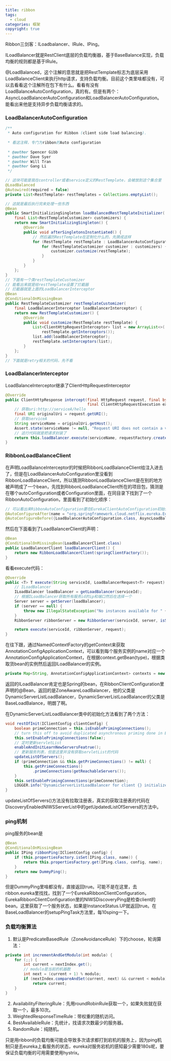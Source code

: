 ```yaml
---
title: ribbon
tags:
  - cloud
categories: 框架
copyright: true
---
```




Ribbon三剑客：ILoadbalancer、IRule、IPing。

ILoadBalancer就是RestClient底层的负载均衡器，基于BaseBalance实现，负载均衡的规则都是基于IRule。

@LoadBalanced，这个注解的意思就是把RestTemplate标志为底层采用LoadBalanceClient来执行http请求，支持负载均衡。目前这个类里啥都没有，可以去看看这个注解所在包下有什么。看看有没有LoadBalanceAutoConfiguration，真的有。但是有两个：AsyncLoadBalancerAutoConfiguration和LoadBalancerAutoConfiguration。能看出来他是支持异步负载均衡请求的。

### LoadBalancerAutoConfiguration

```java
/**
 * Auto configuration for Ribbon (client side load balancing).
 
 * 看这注释，专门为ribbon的Auto configuration
 
 * @author Spencer Gibb
 * @author Dave Syer
 * @author Will Tran
 * @author Gang Li
 */
```

```java
// 这块可能是我在controller或者service定义的RestTemplate，会被放到这个集合里
@LoadBalanced
@Autowired(required = false)
private List<RestTemplate> restTemplates = Collections.emptyList();

// 这就是最后执行完来处理一些东西
@Bean
public SmartInitializingSingleton loadBalancedRestTemplateInitializer(
    final List<RestTemplateCustomizer> customizers) {
    return new SmartInitializingSingleton() {
        @Override
        public void afterSingletonsInstantiated() {
            // 然后遍历RestTemplate在定制化什么的，先猜成这样
            for (RestTemplate restTemplate : LoadBalancerAutoConfiguration.this.restTemplates) {
                for (RestTemplateCustomizer customizer : customizers) {
                    customizer.customize(restTemplate);
                }
            }
        }
    };
}
// 下面有一个类restTemplateCustomizer
// 能看出来就是给restTemplate设置了拦截器
// 拦截器就是上面的LoadBalancerInterceptor
@Bean
@ConditionalOnMissingBean
public RestTemplateCustomizer restTemplateCustomizer(
    final LoadBalancerInterceptor loadBalancerInterceptor) {
    return new RestTemplateCustomizer() {
        @Override
        public void customize(RestTemplate restTemplate) {
            List<ClientHttpRequestInterceptor> list = new ArrayList<>(
                restTemplate.getInterceptors());
            list.add(loadBalancerInterceptor);
            restTemplate.setInterceptors(list);
        }
    };
}
// 下面就是retry相关的代码，先不看
```

### LoadBalancerInterceptor

LoadBalanceInterceptor继承了ClientHttpRequestInterceptor

```java
@Override
public ClientHttpResponse intercept(final HttpRequest request, final byte[] body,
                                    final ClientHttpRequestExecution execution) throws IOException {
    // 获取uri:http://serviceA/hello
    final URI originalUri = request.getURI();
    // 获取serviceA
    String serviceName = originalUri.getHost();
    Assert.state(serviceName != null, "Request URI does not contain a valid hostname: " + originalUri);
    // 这行代码就是把请求封装了
    return this.loadBalancer.execute(serviceName, requestFactory.createRequest(request, body, execution));
}
```

### RibbonLoadBalanceClient

在声明LoadBalanceInterceptor的时候把RibbonLoadBalanceClient给注入进去了，但是在LoadBalancerAutoConfiguration里没看到RibbonLoadBalanceClient，所以猜测RibbonLoadBalanceClient是在别的地方被声明成了一个bean，先找到RibbonLoadBalanceClient所在的项目包，猜测是在哪个autoConfiguration或者Configuration里面，在同目录下找到了一个RibbonAutoConfiguration，里面看到了初始化顺序：

```java
// 可以看出来RibbonAutoConfiguration要在EurekaClientAutoConfiguration初始化之后，LoadBalancerAutoConfiguration初始化之前
@AutoConfigureAfter(name = "org.springframework.cloud.netflix.eureka.EurekaClientAutoConfiguration")
@AutoConfigureBefore({LoadBalancerAutoConfiguration.class, AsyncLoadBalancerAutoConfiguration.class})
```

然后在下面看到了LoadBalancerClient的声明：

```java
@Bean
@ConditionalOnMissingBean(LoadBalancerClient.class)
public LoadBalancerClient loadBalancerClient() {
    return new RibbonLoadBalancerClient(springClientFactory());
}
```

看看execute代码：

```java
@Override
public <T> T execute(String serviceId, LoadBalancerRequest<T> request) throws IOException {
    // ILoadBalancer
    ILoadBalancer loadBalancer = getLoadBalancer(serviceId);
    // 根据ILoadBalancer获取所有服务id的ip和端口然后在选择一个
    Server server = getServer(loadBalancer);
    if (server == null) {
        throw new IllegalStateException("No instances available for " + serviceId);
    }
    RibbonServer ribbonServer = new RibbonServer(serviceId, server, isSecure(server, serviceId), serverIntrospector(serviceId).getMetadata(server));

    return execute(serviceId, ribbonServer, request);
}
```

在往下跟，通过NamedContextFactory的getContext来获取AnnotationConfigApplicationContext，可以看到每个服务实例的name对应一个AnnotationConfigApplicationContext，在根据context.getBean(type)，根据类取货bean的实例然后返回ILoadBalancer的实例。

```java
private Map<String, AnnotationConfigApplicationContext> contexts = new ConcurrentHashMap<>();
```

返回的ILoadBalancer肯定也是Spring的bean，在RibbonClientConfiguration里声明的@Bean，返回的是ZoneAwareLoadBalancer，他的父类是DynamicServerListLoadBalancer，DynamicServerListLoadBalancer的父类是BaseLoadBalance，明朗了啊。

在DynamicServerListLoadBalancer类中的初始化方法看到了两个方法：

```java
void restOfInit(IClientConfig clientConfig) {
    boolean primeConnection = this.isEnablePrimingConnections();
    // turn this off to avoid duplicated asynchronous priming done in BaseLoadBalancer.setServerList()
    this.setEnablePrimingConnections(false);
    // 定时更新servletList
    enableAndInitLearnNewServersFeatrue();
	// 更新服务列表，但是这里并没有获取servletList的代码
    updateListOfServers();
    if (primeConnection && this.getPrimeConnections() != null) {
        this.getPrimeConnections()
            .primeConnections(getReachableServers());
    }
    this.setEnablePrimingConnections(primeConnection);
    LOGGER.info("DynamicServerListLoadBalancer for client {} initialized: {}", clientConfig.getClientName(), this.toString());
}
```

updateListOfServers()方法没有拉取注册表，真实的获取注册表的代码在DiscoveryEnabledNIWSServerList中的getUpdatedListOfServers的方法中。

### ping机制

ping服务的bean是

```java
@Bean
@ConditionalOnMissingBean
public IPing ribbonPing(IClientConfig config) {
    if (this.propertiesFactory.isSet(IPing.class, name)) {
        return this.propertiesFactory.get(IPing.class, config, name);
    }
    return new DummyPing();
}
```

但是DummyPing里啥都没有，直接返回true。可能不是在这里，去ribbon.eureka里找找，找到了一个EurekaRibbonClientConfiguration，EurekaRibbonClientConfiguration里的NIWSDiscoveryPing是检查client的bean。这里获取了一个服务状态，如果是InstanceStatus.UP就返回true。在BaseLoadBalancer的setupPingTask方法里，每10sping一下。

### 负载均衡算法

1.  默认是PredicateBasedRule（ZoneAvoidanceRule）下的choose，轮询算法：

```java
private int incrementAndGetModulo(int modulo) {
    for (;;) {
        int current = nextIndex.get();
        // modulo是当前的机器数
        int next = (current + 1) % modulo;
        if (nextIndex.compareAndSet(current, next) && current < modulo)
            return current;
    }
}
```

2.  AvailabilityFilteringRule：先用roundRobinRule获取一个，如果失败就在获取一个，最多10次。
3.  WeightedResponseTimeRule：带权重的随机访问。
4.  BestAvailableRule：先统计，找请求次数最少的服务器。
5.  RandomRule：纯随机。

只是用ribbon的负载均衡可能会导致多次请求都打到宕机的服务上，因为ping机制只是去eureka上看服务的状态，eureka对服务宕机的感知最少需要180s呢，要保证负载均衡的可用需要使用hystrix。